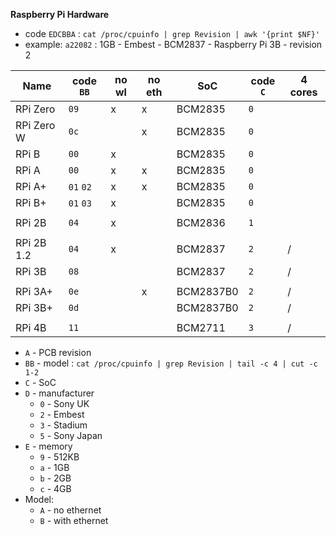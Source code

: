 **Raspberry Pi Hardware**

- code `EDCBBA` : `cat /proc/cpuinfo | grep Revision | awk '{print $NF}'`
- example: `a22082` : 1GB - Embest - BCM2837 - Raspberry Pi 3B - revision 2

| Name       | code `BB` | no wl | no eth | SoC       | code `C` | 4 cores |
|------------|-----------|-------|--------|-----------|----------|---------|
| RPi Zero   | `09`      | x     | x      | BCM2835   | `0`      |         |
| RPi Zero W | `0c`      |       | x      | BCM2835   | `0`      |         |
| RPi B      | `00`      | x     |        | BCM2835   | `0`      |         |
| RPi A      | `00`      | x     | x      | BCM2835   | `0`      |         |
| RPi A+     | `01` `02` | x     | x      | BCM2835   | `0`      |         |
| RPi B+     | `01` `03` | x     |        | BCM2835   | `0`      |         |
|            |           |       |        |           |          |         |
| RPi 2B     | `04`      | x     |        | BCM2836   | `1`      |         |
|            |           |       |        |           |          |         |
| RPi 2B 1.2 | `04`      | x     |        | BCM2837   | `2`      | /       |
| RPi 3B     | `08`      |       |        | BCM2837   | `2`      | /       |
|            |           |       |        |           |          |         |
| RPi 3A+    | `0e`      |       | x      | BCM2837B0 | `2`      | /       |
| RPi 3B+    | `0d`      |       |        | BCM2837B0 | `2`      | /       |
|            |           |       |        |           |          |         |
| RPi 4B     | `11`      |       |        | BCM2711   | `3`      | /       |

- `A` - PCB revision
- `BB` - model : `cat /proc/cpuinfo | grep Revision | tail -c 4 | cut -c 1-2`
- `C` - SoC
- `D` - manufacturer
	- `0` - Sony UK
	- `2` - Embest
	- `3` - Stadium
	- `5` - Sony Japan
- `E` - memory
	- `9` - 512KB
	- `a` - 1GB
	- `b` - 2GB
	- `c` - 4GB
- Model:
	- `A` - no ethernet
	- `B` - with ethernet
